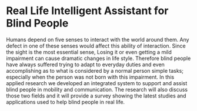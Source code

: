 # Real Life Intelligent Assistant for Blind People
Humans depend on five senses to interact with the world around them. Any defect in one of these senses would affect this ability of interaction. Since the sight is the most essential sense, Losing it or even getting a mild impairment can cause dramatic changes in life style. Therefore blind people have always suffered trying to adapt to everyday duties and even accomplishing as to what is considered by a normal person simple tasks; especially when the person was not born with this impairment. In this applied research we developed an integrated system to support and assist blind people in mobility and communication. The research will also discuss those two fields and it will provide a survey showing the latest studies and applications used to help blind people in real life.
